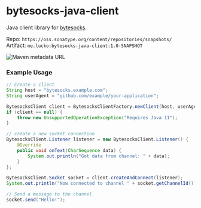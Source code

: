 # bytesocks-java-client

Java client library for [bytesocks](https://github.com/lucko/bytesocks).


Repo: `https://oss.sonatype.org/content/repositories/snapshots/`   
Artifact: `me.lucko:bytesocks-java-client:1.0-SNAPSHOT`

![Maven metadata URL](https://img.shields.io/maven-metadata/v?label=me.lucko%3Abytesocks-java-client&metadataUrl=https%3A%2F%2Foss.sonatype.org%2Fcontent%2Frepositories%2Fsnapshots%2Fme%2Flucko%2Fbytesocks-java-client%2Fmaven-metadata.xml&style=flat-square)

### Example Usage

```java
// Create a client
String host = "bytesocks.example.com";
String userAgent = "github.com/example/your-application";

BytesocksClient client = BytesocksClientFactory.newClient(host, userAgent);
if (client == null) {
    throw new UnsupportedOperationException("Requires Java 11");
}

// create a new socket connection
BytesocksClient.Listener listener = new BytesocksClient.Listener() {
    @Override
    public void onText(CharSequence data) {
        System.out.println("Got data from channel: " + data);
    }
};

BytesocksClient.Socket socket = client.createAndConnect(listener);
System.out.println("Now connected to channel " + socket.getChannelId());

// Send a message to the channel
socket.send("Hello!");
```
